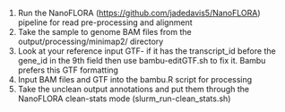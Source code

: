 1. Run the NanoFLORA (https://github.com/jadedavis5/NanoFLORA) pipeline for read pre-processing and alignment
2. Take the sample to genome BAM files from the output/processing/minimap2/ directory
3. Look at your reference input GTF- if it has the transcript_id before the gene_id in the 9th field then use bambu-editGTF.sh to fix it. Bambu prefers this GTF formatting
5. Input BAM files and GTF into the bambu.R script for processing
6. Take the unclean output annotations and put them through the NanoFLORA clean-stats mode (slurm_run-clean_stats.sh)
